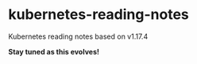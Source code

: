 kubernetes-reading-notes
========================

Kubernetes reading notes based on v1.17.4

**Stay tuned as this evolves!**


